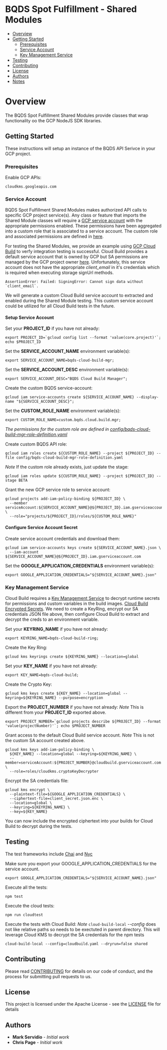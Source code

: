 # BQDS Spot Fulfillment - Shared Modules

* [Overview](#overview)
* [Getting Started](#getting-started)
  * [Prerequisites](#prerequisites)
  * [Service Account](#service-account)
  * [Key Management Service](#key-management-service)
* [Testing](#testing)
* [Contributing](#contributing)
* [License](#license)
* [Authors](#authors)
* [Notes](#notes)


# Overview

The BQDS Spot Fulfillment Shared Modules provide classes that wrap functionality oo the GCP NodeJS SDK libraries.


## Getting Started

These instructions will setup an instance of the BQDS API Serivce in your GCP project.


### Prerequisites

Enable GCP APIs:

```
cloudkms.googleapis.com
```


### Service Account

BQDS Spot Fulfillment Shared Modules makes authorized API calls to specific GCP project service(s). Any class or feature that imports the Shared Module classes will require a [GCP service account](https://cloud.google.com/iam/docs/service-accounts) with the appropriate permissions enabled. These permissions have been aggregated into a custom role that is associated to a service account. The custom role and associated permissions are defined in [here](config/bqds-fulfillments-mgr-role-definition.yaml).

For testing the Shared Modules, we provide an example using [GCP Cloud Build](https://cloud.google.com/cloud-build/) to verfy integration testing is successful. Cloud Build provides a default service account that is owned by GCP but SA permissions are managed by the GCP project owner [here](https://cloud.google.com/cloud-build/docs/securing-builds/set-service-account-permissions). Unfortunately, this service account does not have the appropriate *client_email* in it's credentials which is required when executing storage signUrl methods.

    AssertionError: Failed: SigningError: Cannot sign data without `client_email`.

We will generate a custom Cloud Build service account to extracted and enabled during the Shared Module testing. This custom service account could be utilized for all Cloud Build tests in the future.


#### Setup Service Account

Set your **PROJECT\_ID** if you have not already:

    export PROJECT_ID=`gcloud config list --format 'value(core.project)'`; echo $PROJECT_ID

Set the **SERVICE\_ACCOUNT\_NAME** environment variable(s):

    export SERVICE_ACCOUNT_NAME=bqds-cloud-build-mgr;

Set the **SERVICE\_ACCOUNT\_DESC** environment variable(s):

    export SERVICE_ACCOUNT_DESC="BQDS Cloud Build Manager";

Create the custom BQDS service-account:

    gcloud iam service-accounts create ${SERVICE_ACCOUNT_NAME} --display-name "${SERVICE_ACCOUNT_DESC}";

Set the **CUSTOM\_ROLE\_NAME** environment variable(s):

    export CUSTOM_ROLE_NAME=custom.bqds.cloud.build.mgr;

_The permissions for the custom role are defined in [config/bqds-cloud-build-mgr-role-definition.yaml](config/bqds-cloud-build-mgr-role-definition.yaml)_

Create custom BQDS API role:

    gcloud iam roles create ${CUSTOM_ROLE_NAME} --project ${PROJECT_ID} --file config/bqds-cloud-build-mgr-role-definition.yaml

*Note* If the custom role already exists, just update the stage:

    gcloud iam roles update ${CUSTOM_ROLE_NAME} --project ${PROJECT_ID} --stage BETA

Grant the new GCP service role to service account:

    gcloud projects add-iam-policy-binding ${PROJECT_ID} \
      --member serviceAccount:${SERVICE_ACCOUNT_NAME}@${PROJECT_ID}.iam.gserviceaccount.com \
      --role="projects/${PROJECT_ID}/roles/${CUSTOM_ROLE_NAME}"


#### Configure Service Account Secret

Create service account credentials and download them:

    gcloud iam service-accounts keys create ${SERVICE_ACCOUNT_NAME}.json \
      --iam-account ${SERVICE_ACCOUNT_NAME}@${PROJECT_ID}.iam.gserviceaccount.com

Set the **GOOGLE_APPLICATION_CREDENTIALS** environment variable(s):

    export GOOGLE_APPLICATION_CREDENTIALS="${SERVICE_ACCOUNT_NAME}.json"


### Key Management Service

Cloud Build requires a [Key Management Service](https://cloud.google.com/kms) to decrypt runtime secrets for permissions and custom variables in the build images. [Cloud Build Encrypted Secrets](https://cloud.google.com/cloud-build/docs/securing-builds/use-encrypted-secrets-credentials). We need to create a KeyRing, encrypt our SA credentials JSON file above, then configure Cloud Build to extract and decrypt the creds to an environment variable.


Set your **KEYRING_NAME** if you have not already:

    export KEYRING_NAME=bqds-cloud-build-ring;

Create the Key Ring:

    gcloud kms keyrings create ${KEYRING_NAME} --location=global

Set your **KEY_NAME** if you have not already:

    export KEY_NAME=bqds-cloud-build;

Create the Crypto Key:

    gcloud kms keys create ${KEY_NAME} --location=global --keyring=${KEYRING_NAME} --purpose=encryption

Export the **PROJECT_NUMBER** if you have not already:
*Note* This is different from your **PROJECT_ID** exported above.

    export PROJECT_NUMBER=`gcloud projects describe ${PROJECT_ID} --format 'value(projectNumber)'`; echo $PROJECT_NUMBER

Grant access to the default Cloud Build service account.
*Note* This is not the custom SA account created above.

    gcloud kms keys add-iam-policy-binding \
      ${KEY_NAME} --location=global --keyring=${KEYRING_NAME} \
      --member=serviceAccount:${PROJECT_NUMBER}@cloudbuild.gserviceaccount.com \
      --role=roles/cloudkms.cryptoKeyDecrypter

Encrypt the SA credentials file:

    gcloud kms encrypt \
      --plaintext-file=${GOOGLE_APPLICATION_CREDENTIALS} \
      --ciphertext-file=client_secret.json.enc \
      --location=global \
      --keyring=${KEYRING_NAME} \
      --key=${KEY_NAME}

You can now include the encrypted ciphertext into your builds for Cloud Build to decrypt during the tests.


## Testing

The test frameworks include [Chai](https://www.chaijs.com/) and [Nyc](https://www.npmjs.com/package/nyc)

Make sure you export your GOOGLE_APPLICATION_CREDENTIALS for the service account.

    export GOOGLE_APPLICATION_CREDENTIALS="${SERVICE_ACCOUNT_NAME}.json"

Execute all the tests:

    npm test

Execute the cloud tests:

    npm run cloudtest

Execute the tests with Cloud Build:
*Note* `cloud-build-local` *--config* does not like relative paths so needs to be exectuted in parent directory. This will leverage Cloud KMS to decrypt the SA credentials for the npm tests

    cloud-build-local --config=cloudbuild.yaml --dryrun=false shared


## Contributing

Please read [CONTRIBUTING](../CONTRIBUTING.md) for details on our code of conduct, and the process for submitting pull requests to us.


## License

This project is licensed under the Apache License - see the [LICENSE](../LICENSE.txt) file for details


## Authors

* **Mark Servidio** - *Initial work*
* **Chris Page** - *Initial work*
